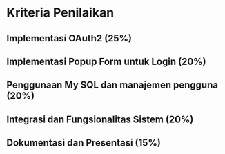 # Kriteria Penilaikan
## Implementasi OAuth2 (25%)
## Implementasi Popup Form untuk Login (20%)
## Penggunaan My SQL dan manajemen pengguna (20%)
## Integrasi dan Fungsionalitas Sistem (20%)
## Dokumentasi dan Presentasi (15%)